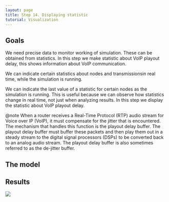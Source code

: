 ```yaml
---
layout: page
title: Step 14. Displaying statistic
tutorial: Visualization
---
```


## Goals

We need precise data to monitor working of simulation. These can
be obtained from statistics. In this step we make statistic about VoIP playout delay,
this shows information about VoIP communication.

We can indicate certain statistics about nodes and transmissionsin real time, while the simulation is running.

We can indicate the last value of a statistic for certain nodes as the simulation is running.
This is useful because we can observe how statistics change in real time, not just when analyzing results.
In this step we display the statistic about VoIP playout delay.

@note When a router receives a Real-Time Protocol (RTP) audio stream for Voice over IP (VoIP),
it must compensate for the jitter that is encountered. The mechanism that handles this function
is the playout delay buffer. The playout delay buffer must buffer these packets and then play
them out in a steady stream to the digital signal processors (DSPs) to be converted back
to an analog audio stream. The playout delay buffer is also sometimes referred to as the de-jitter buffer.

<!--
A hálózat működésének javításához/monitorozásához pontos adatokra van szükség.
Ezeket statisztikákból tudjuk kinyerni. Ebben a lépésben a playout delayről készítünk
statisztikát, amiből információt kapunk a VoIP kommunikációról.
-->

## The model

<!--
Communication is still the same. Pedestrian0 sends VoIP stream to pedestrian1 through accessPoint0.
We need to configure only the statisticVisualizer, because we set the adaptive playout true,
when we adjust the VoIP application in step 8. StatisticVisualizer keeps track of the last value of a statistic
for multiple network nodes. <br>
We can look, what kind of signals contain the VoIP application, accurately the SimpleVoIPReceiver,
because the SimpleVoIPSender doesn't contain any signal, so we have to set the
pedestrian1's udp application to the source path. Now we select the playout delay.
It has a signal name and a statistic name. The statisticVisualizer needs these data.
Optional we can set a prefix, that display a string as the prefix of the value. We can add other unit
to the statistic, it is also optional. Because the milliseconds represents better the delay, rather than
the seconds, we add that. We can change the text color, the background and the opacity. They are optional
settings too.

The configuration:
@dontinclude omnetpp.ini
@skipline [Config Visualization12]
@until ####
-->

## Results

<img src="step14_statistic_3d.gif">
<!--
When we start the simulation here's what happens:

After 1 second the VoIP application starts. After each talk spurt SimpleVoIPReceiver recalculate the playout
because of the adaptive playout setting. After that, the visualizer display the statistic above the pedestrian1
with that font and background color, that we set.
-->

Sources: [omnetpp.ini](../omnetpp.ini), [VisualizationNetworks.ned](../VisualizationNetworks.ned)
